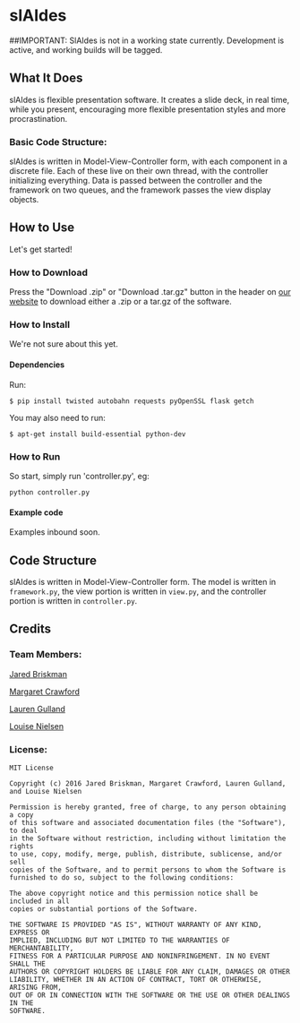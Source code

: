 # slAIdes

##IMPORTANT: SlAIdes is not in a working state currently. Development is active, and working builds will be tagged.

## What It Does
slAIdes is flexible presentation software. It creates a slide deck, in real time, while you present, encouraging more flexible presentation styles and more procrastination.

### Basic Code Structure:
slAIdes is written in Model-View-Controller form, with each component in a discrete file.
Each of these live on their own thread, with the controller initializing everything.
Data is passed between the controller and the framework on two queues, and the framework passes the view display objects.


## How to Use
Let's get started!

### How to Download
Press the "Download .zip" or "Download .tar.gz" button in the header on [our website](http://nielsenlouise.github.io/slAIdes/ "slAIdes") to download either a .zip  or a tar.gz of the software.

### How to Install
We're not sure about this yet.

#### Dependencies
Run:
```
$ pip install twisted autobahn requests pyOpenSSL flask getch
```
You may also need to run:
```
$ apt-get install build-essential python-dev
```
### How to Run
So start, simply run 'controller.py', eg:
```
python controller.py
```

#### Example code
Examples inbound soon.

## Code Structure
slAIdes is written in Model-View-Controller form. The model is written in `framework.py`, the view portion is written in `view.py`, and the controller portion is written in `controller.py`.

## Credits

### Team Members:

[Jared Briskman](https://github.com/jaredbriskman "Jared's Github profile")

[Margaret Crawford](https://github.com/Margaretmcrawf "Margo's Github profile")

[Lauren Gulland](https://github.com/laurengulland "Lauren's Github profile")

[Louise Nielsen](https://github.com/nielsenlouise "Louise's Github profile")

### License:

```
MIT License

Copyright (c) 2016 Jared Briskman, Margaret Crawford, Lauren Gulland, and Louise Nielsen

Permission is hereby granted, free of charge, to any person obtaining a copy
of this software and associated documentation files (the "Software"), to deal
in the Software without restriction, including without limitation the rights
to use, copy, modify, merge, publish, distribute, sublicense, and/or sell
copies of the Software, and to permit persons to whom the Software is
furnished to do so, subject to the following conditions:

The above copyright notice and this permission notice shall be included in all
copies or substantial portions of the Software.

THE SOFTWARE IS PROVIDED "AS IS", WITHOUT WARRANTY OF ANY KIND, EXPRESS OR
IMPLIED, INCLUDING BUT NOT LIMITED TO THE WARRANTIES OF MERCHANTABILITY,
FITNESS FOR A PARTICULAR PURPOSE AND NONINFRINGEMENT. IN NO EVENT SHALL THE
AUTHORS OR COPYRIGHT HOLDERS BE LIABLE FOR ANY CLAIM, DAMAGES OR OTHER
LIABILITY, WHETHER IN AN ACTION OF CONTRACT, TORT OR OTHERWISE, ARISING FROM,
OUT OF OR IN CONNECTION WITH THE SOFTWARE OR THE USE OR OTHER DEALINGS IN THE
SOFTWARE.
```
